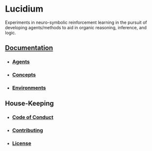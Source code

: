 # Lucidium

Experiments in neuro-symbolic reinforcement learning in the pursuit of developing agents/methods to aid in organic reasoning, inference, and logic.

## [Documentation](./documentation/README.md)
* ### [Agents](./agents/README.md)
* ### [Concepts](./documentation/concepts/README.md)
* ### [Environments](./environments/README.md)

## House-Keeping

* ### [Code of Conduct](./CODE_OF_CONDUCT.md)
* ### [Contributing](./CONTRIBUTING)
* ### [License](./LICENSE)